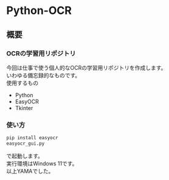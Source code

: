 # Python-OCR  
## 概要  
### OCRの学習用リポジトリ  
今回は仕事で使う個人的なOCRの学習用リポジトリを作成します。  
いわゆる備忘録的なものです。  
使用するもの  
- Python  
- EasyOCR  
- Tkinter  
  
### 使い方  
``` bash
pip install easyocr
easyocr_gui.py  
```  
で起動します。  
実行環境はWindows 11です。  
以上YAMAでした。  